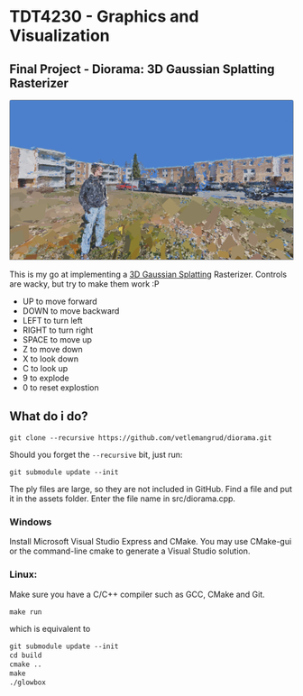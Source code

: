 # TDT4230 - Graphics and Visualization
## Final Project - Diorama: 3D Gaussian Splatting Rasterizer

![Screenshot](screenshot.png)

This is my go at implementing a [3D Gaussian Splatting](https://repo-sam.inria.fr/fungraph/3d-gaussian-splatting/) Rasterizer.
Controls are wacky, but try to make them work :P
- UP to move forward
- DOWN to move backward
- LEFT to turn left
- RIGHT to turn right
- SPACE to move up
- Z to move down
- X to look down
- C to look up
- 9 to explode
- 0 to reset explostion

## What do i do?

	git clone --recursive https://github.com/vetlemangrud/diorama.git

Should you forget the `--recursive` bit, just run:

	git submodule update --init


The ply files are large, so they are not included in GitHub. Find a file and put it in the assets folder. Enter the file name in src/diorama.cpp.


### Windows

Install Microsoft Visual Studio Express and CMake.
You may use CMake-gui or the command-line cmake to generate a Visual Studio solution.

### Linux:

Make sure you have a C/C++ compiler such as  GCC, CMake and Git.

	make run

which is equivalent to

	git submodule update --init
	cd build
	cmake ..
	make
	./glowbox
